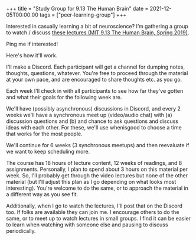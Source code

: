 +++
title = "Study Group for 9.13 The Human Brain"
date = 2021-12-05T00:00:00
tags = ["peer-learning-group"]
+++

Interested in casually learning a bit of neuroscience?
I’m gathering a group to watch / discuss [these lectures (MIT 9.13 The Human Brain, Spring 2019)](https://www.youtube.com/playlist?list=PLUl4u3cNGP60IKRN_pFptIBxeiMc0MCJP).

Ping me if interested!

Here's how it'll work.

I'll make a Discord.
Each participant will get a channel for dumping notes, thoughts, questions, whatever.
You're free to proceed through the material at your own pace, and are encouraged to share thoughts etc. as you go.

Each week I'll check in with all participants 
to see how far they've gotten and what their goals for the following week are.

We'll have (possibly asynchronous) discussions in Discord,
and every 2 weeks we'll have a synchronous meet up (video/audio chat) with
(a) discussion questions and (b) and chance to ask questions and discuss ideas
with each other.
For these, we'll use whenisgood to choose a time that works for the most people.

We'll continue for 6 weeks (3 synchronous meetups) and then reevaluate if we want to keep scheduling more.

The course has 18 hours of lecture content, 12 weeks of readings, and 8 assignments.
Personally, I plan to spend about 3 hours on this material per week.
So, I'll probably get through the video lectures but none of the other material (but I'll adjust this plan as I go depending on what looks most interesting).
You're welcome to do the same, or to approach the material in a different way as you see fit.

Additionally, when I go to watch the lectures, I'll post that on the Discord too. If folks are available they can join me. I encourage others to do the same, or to meet up to watch lectures in small groups. I find it can be easier to learn when watching with someone else and pausing to discuss periodically.
